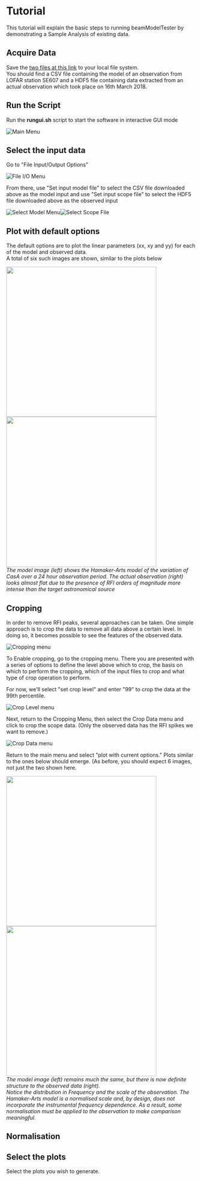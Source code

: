 # Tutorial
This tutorial will explain the basic steps to running beamModelTester by demonstrating a Sample Analysis of existing data.

## Acquire Data
Save the [two files at this link](https://zenodo.org/record/1744987#.XAEbpdv7SUk) to your local file system.  
You should find a CSV file containing the model of an observation from LOFAR station SE607 and
a HDF5 file containing data extracted from an actual observation which took place on 16th March 2018.

## Run the Script
Run the **rungui.sh** script to start the software in interactive GUI mode

![Main Menu](/images/interactive_snips/gicm_main_menu.PNG)

## Select the input data
Go to "File Input/Output Options"

![File I/O Menu](/images/interactive_snips/gicm_6_FileIO_menu.PNG)

From there, use "Set input model file" to select the CSV file downloaded above as the model input
and use "Set input scope file" to select the HDF5 file downloaded above as the observed input

![Select Model Menu](/images/interactive_snips/gicm_6_1_FileIO_model.PNG)![Select Scope File](/images/interactive_snips/gicm_6_2_1_FileIO_scope_select.PNG)

## Plot with default options
The default options are to plot the linear parameters (xx, xy and yy) for each of the model and observed data.  
A total of six such images are shown, similar to the plots below

<img src="/images/tutorial_model_xx_1.png" width=400><img src="/images/tutorial_scope_yy_1.png" width=400>\
*The model image (left) shows the Hamaker-Arts model of the variation of CasA over a 24 hour observation period.  The actual observation (right) looks almost flat due to the presence of RFI orders of magnitude more intense than the target astronomical source*

## Cropping
In order to remove RFI peaks, several approaches can be taken.  One simple approach is to crop the data to remove all data above a certain level.  In doing so, it becomes possible to see the features of the observed data.  

![Cropping menu](/images/interactive_snips/gicm_1_crop_menu.PNG)

To Enable cropping, go to the cropping menu.  There you are presented with a series of options to define the level
above which to crop, the basis on which to perform the cropping, which of the input files to crop and what type of 
crop operation to perform.  

For now, we'll select "set crop level" and enter "99" to crop the data at the 99th percentile.  

![Crop Level menu](/images/interactive_snips/gicm_1_1_crop_level_menu.PNG)

Next, return to the Cropping Menu, then select the Crop Data menu and click to crop the scope data.  (Only the observed data has the RFI spikes we want to remove.)

![Crop Data menu](/images/interactive_snips/gicm_1_3_crop_data_menu.PNG)

Return to the main menu and select "plot with current options."  Plots similar to the ones below should emerge. (As before, you should expect 6 images, not just the two shown here.

<img src="/images/tutorial_model_xx_2.png" width=400><img src="/images/tutorial_scope_yy_2.png" width=400>\
*The model image (left) remains much the same, but there is now definite structure to the observed data (right).  
Notice the distribution in Frequency and the scale of the observation.  The Hamaker-Arts model is a normalised scale and, by design, does not incorporate the instrumental frequency dependence.  As a result, some normalisation must be applied to the observation to make comparison meaningful.*

## Normalisation

## Select the plots
Select the plots you wish to generate.  



